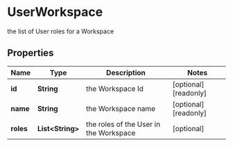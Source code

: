 

# UserWorkspace

the list of User roles for a Workspace

## Properties

Name | Type | Description | Notes
------------ | ------------- | ------------- | -------------
**id** | **String** | the Workspace Id |  [optional] [readonly]
**name** | **String** | the Workspace name |  [optional] [readonly]
**roles** | **List&lt;String&gt;** | the roles of the User in the Workspace |  [optional]



